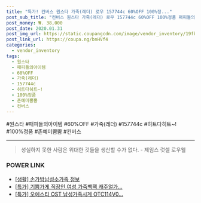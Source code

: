 ```yaml
--- 
title: "특가! 컨버스 원스타 가죽(레더) 로우 157744c 60%OFF 100%정..." 
post_sub_title: "컨버스 원스타 가죽(레더) 로우 157744c 60%OFF 100%정품 패피들의아이템 존예미뿜뿜 히트다히트~!" 
post_money: ₩. 38,000 
post_date: 2020.01.31 
post_img_url: https://static.coupangcdn.com/image/vendor_inventory/19fb/087165068092659f2d1a951255c54d6b155d33c174f1b62bbc850c4c911c.jpg 
post_link_url: https://coupa.ng/bnHVf4 
categories: 
  - vendor_inventory 
tags: 
  - 원스타 
  - 패피들의아이템 
  - 60%OFF 
  - 가죽(레더) 
  - 157744c 
  - 히트다히트~! 
  - 100%정품 
  - 존예미뿜뿜 
  - 컨버스 
--- 
```

  #원스타 #패피들의아이템 #60%OFF #가죽(레더) #157744c #히트다히트~! #100%정품 #존예미뿜뿜 #컨버스 
<hr> 

> 성실하지 못한 사람은 위대한 것들을 생산할 수가 없다. - 제임스 럿셀 로우웰 


### POWER LINK

* <a href="https://blog.naver.com/santokki14/221770885762" target="_blank"> [생활] 손가방남성소가죽 정보 </a>
* <a href="https://blog.naver.com/santokki14/221788596885" target="_blank">[특가] 기쁨가게 직장인 여성 가죽백팩 캐주얼가...</a>
* <a href="https://blog.naver.com/sakai111/221790249354" target="_blank">[특가] 오에스티 OST 남성가죽시계 OTC114V0...</a>
